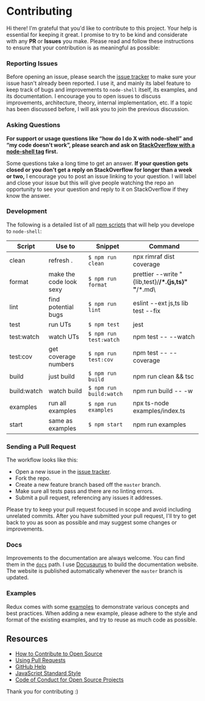 # Contributing

Hi there! I'm grateful that you'd like to contribute to this project. Your help is essential for keeping it great.
I promise to try to be kind and considerate with any **PR** or **Issues** you make.
Please read and follow these instructions to ensure that your contribution is as meaningful as possible:

### Reporting Issues

Before opening an issue, please search the [issue tracker](https://github.com/rannn505/node-powershell/issues) to make sure your issue hasn't already been reported.
I use it, and mainly its label feature to keep track of bugs and improvements to `node-shell` itself, its examples, and its documentation. I encourage you to open issues to discuss improvements, architecture, theory, internal implementation, etc. If a topic has been discussed before, I will ask you to join the previous discussion.

### Asking Questions

**For support or usage questions like “how do I do X with node-shell” and “my code doesn't work”, please search and ask on [StackOverflow with a node-shell tag](https://stackoverflow.com/questions/tagged/node-shell?sort=votes&pageSize=50) first.**

Some questions take a long time to get an answer. **If your question gets closed or you don't get a reply on StackOverflow for longer than a week or two,** I encourage you to post an issue linking to your question. I will label and close your issue but this will give people watching the repo an opportunity to see your question and reply to it on StackOverflow if they know the answer.

### Development

The following is a detailed list of all [npm scripts](https://docs.npmjs.com/misc/scripts) that will help you develope to `node-shell`:

| Script      	| Use to                  	| Snippet                 	| Command                                                 	|
|-------------	|-------------------------	|-------------------------	|---------------------------------------------------------	|
| clean       	| refresh .               	| `$ npm run clean`       	| npx rimraf dist coverage                                	|
| format      	| make the code look sexy 	| `$ npm run format`      	| prettier --write \"{lib,test}/**/*.{js,ts}\" \"**/*.md\ 	|
| lint        	| find potential bugs     	| `$ npm run lint`        	| eslint --ext js,ts lib test --fix                       	|
| test        	| run UTs                 	| `$ npm test`            	| jest                                                    	|
| test:watch  	| watch UTs               	| `$ npm run test:watch`  	| npm test -- --watch                                     	|
| test:cov    	| get coverage numbers    	| `$ npm run test:cov`    	| npm test -- --coverage                                  	|
| build       	| just build              	| `$ npm run build`       	| npm run clean && tsc                                    	|
| build:watch 	| watch build             	| `$ npm run build:watch` 	| npm run build -- -w                                     	|
| examples    	| run all examples        	| `$ npm run examples `   	| npx ts-node examples/index.ts                           	|
| start       	| same as examples        	| `$ npm start`           	| npm run examples                                        	|

### Sending a Pull Request

The workflow looks like this:
- Open a new issue in the [issue tracker](https://github.com/rannn505/node-powershell/issues).
- Fork the repo.
- Create a new feature branch based off the `master` branch.
- Make sure all tests pass and there are no linting errors.
- Submit a pull request, referencing any issues it addresses.

Please try to keep your pull request focused in scope and avoid including unrelated commits.
After you have submitted your pull request, I'll try to get back to you as soon as possible and may suggest some changes or improvements.

### Docs

Improvements to the documentation are always welcome. You can find them in the [`docs`](/website/docs) path. I use [Docusaurus](https://v2.docusaurus.io/) to build the documentation website. The website is published automatically whenever the `master` branch is updated.

### Examples

Redux comes with some [examples](https://redux.js.org/introduction/examples) to demonstrate various concepts and best practices.
When adding a new example, please adhere to the style and format of the existing examples, and try to reuse as much code as possible.

## Resources

- [How to Contribute to Open Source](https://opensource.guide/how-to-contribute/)
- [Using Pull Requests](https://help.github.com/articles/about-pull-requests/)
- [GitHub Help](https://help.github.com)
- [JavaScript Standard Style](https://standardjs.com/)
- [Code of Conduct for Open Source Projects]([CODE_OF_CONDUCT.md](https://www.contributor-covenant.org/))

Thank you for contributing :)
